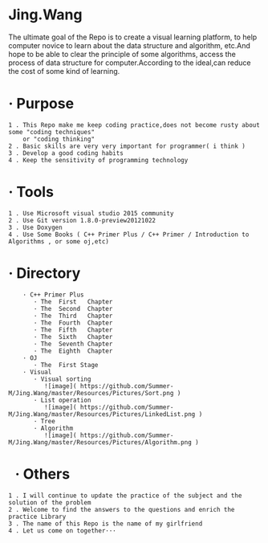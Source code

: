 # Jing.Wang

The ultimate goal of the Repo is to create a visual learning platform, to help computer novice to learn about the data structure and algorithm, etc.And hope to be able to clear the principle of some algorithms, access the process of data structure for computer.According to the ideal,can reduce the cost of some kind of learning.

#   · Purpose
    1 . This Repo make me keep coding practice,does not become rusty about some "coding techniques" 
        or "coding thinking"
    2 . Basic skills are very very important for programmer( i think )
    3 . Develop a good coding habits
    4 . Keep the sensitivity of programming technology
#   · Tools
    1 . Use Microsoft visual studio 2015 community
    2 . Use Git version 1.8.0-preview20121022
    3 . Use Doxygen
    4 . Use Some Books ( C++ Primer Plus / C++ Primer / Introduction to Algorithms , or some oj,etc)
#   · Directory
        · C++ Primer Plus
           · The  First   Chapter 
           · The  Second  Chapter
           · The  Third   Chapter
           · The  Fourth  Chapter
           · The  Fifth   Chapter
           · The  Sixth   Chapter
           · The  Seventh Chapter
           · The  Eighth  Chapter
        · OJ
           · The  First Stage
        · Visual
           · Visual sorting
              ![image]( https://github.com/Summer-M/Jing.Wang/master/Resources/Pictures/Sort.png )
           · List operation
              ![image]( https://github.com/Summer-M/Jing.Wang/master/Resources/Pictures/LinkedList.png )	
           · Tree
           · Algorithm
              ![image]( https://github.com/Summer-M/Jing.Wang/master/Resources/Pictures/Algorithm.png )
#   · Others
    1 . I will continue to update the practice of the subject and the solution of the problem
    2 . Welcome to find the answers to the questions and enrich the practice Library  
    3 . The name of this Repo is the name of my girlfriend
    4 . Let us come on together···
